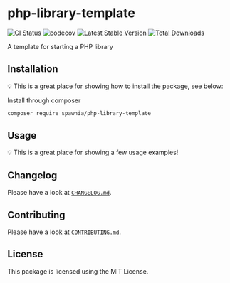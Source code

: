 # php-library-template

[![CI Status](https://github.com/spawnia/php-library-template/workflows/Continuous%20Integration/badge.svg)](https://github.com/spawnia/php-library-template/actions)
[![codecov](https://codecov.io/gh/spawnia/php-library-template/branch/master/graph/badge.svg)](https://codecov.io/gh/spawnia/php-library-template)
[![Latest Stable Version](https://poser.pugx.org/spawnia/php-library-template/v/stable)](https://packagist.org/packages/spawnia/php-library-template)
[![Total Downloads](https://poser.pugx.org/spawnia/php-library-template/downloads)](https://packagist.org/packages/spawnia/php-library-template)

A template for starting a PHP library

## Installation

:bulb: This is a great place for showing how to install the package, see below:

Install through composer

```bash
composer require spawnia/php-library-template
```

## Usage

:bulb: This is a great place for showing a few usage examples!

## Changelog

Please have a look at [`CHANGELOG.md`](CHANGELOG.md).

## Contributing

Please have a look at [`CONTRIBUTING.md`](.github/CONTRIBUTING.md).

## License

This package is licensed using the MIT License.
